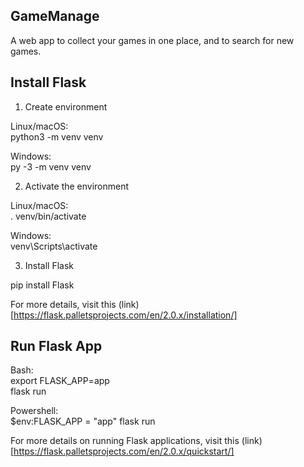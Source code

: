 ## GameManage
A web app to collect your games in one place, and to search for new games.  


## Install Flask  
1. Create environment  

Linux/macOS:  
python3 -m venv venv  

Windows:  
py -3 -m venv venv  

2. Activate the environment  

Linux/macOS:  
. venv/bin/activate  

Windows:  
venv\Scripts\activate  

3. Install Flask  

pip install Flask  

For more details, visit this (link)[https://flask.palletsprojects.com/en/2.0.x/installation/]  


## Run Flask App  

Bash:  
export FLASK_APP=app  
flask run  

Powershell:  
$env:FLASK_APP = "app"
flask run  

For more details on running Flask applications, visit this (link)[https://flask.palletsprojects.com/en/2.0.x/quickstart/]  
 